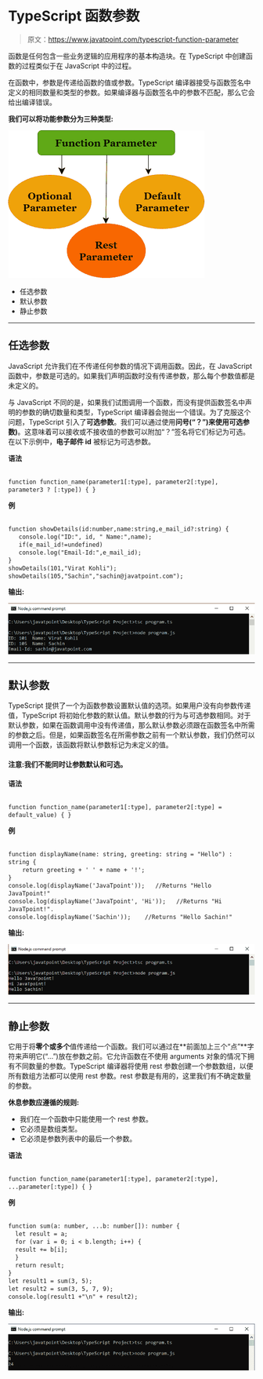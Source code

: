 # TypeScript 函数参数

> 原文：<https://www.javatpoint.com/typescript-function-parameter>

函数是任何包含一些业务逻辑的应用程序的基本构造块。在 TypeScript 中创建函数的过程类似于在 JavaScript 中的过程。

在函数中，参数是传递给函数的值或参数。TypeScript 编译器接受与函数签名中定义的相同数量和类型的参数。如果编译器与函数签名中的参数不匹配，那么它会给出编译错误。

**我们可以将功能参数分为三种类型:**

![TypeScript Function Parameter](img/f2d0ed4800b238bc4907c7cb74ac07d2.png)

*   任选参数
*   默认参数
*   静止参数

* * *

## 任选参数

JavaScript 允许我们在不传递任何参数的情况下调用函数。因此，在 JavaScript 函数中，参数是可选的。如果我们声明函数时没有传递参数，那么每个参数值都是未定义的。

与 JavaScript 不同的是，如果我们试图调用一个函数，而没有提供函数签名中声明的参数的确切数量和类型，TypeScript 编译器会抛出一个错误。为了克服这个问题，TypeScript 引入了**可选参数**。我们可以通过使用**问号(“？”)来使用可选参数)**。这意味着可以接收或不接收值的参数可以附加“？”签名将它们标记为可选。在以下示例中，**电子邮件 id** 被标记为可选参数。

**语法**

```

function function_name(parameter1[:type], parameter2[:type], parameter3 ? [:type]) { }

```

**例**

```

function showDetails(id:number,name:string,e_mail_id?:string) { 
   console.log("ID:", id, " Name:",name); 
   if(e_mail_id!=undefined)  
   console.log("Email-Id:",e_mail_id); 
}
showDetails(101,"Virat Kohli");
showDetails(105,"Sachin","sachin@javatpoint.com");

```

**输出:**

![TypeScript Function Parameter](img/fdc44265205bdd03e3b2560f3d74ca74.png)

* * *

## 默认参数

TypeScript 提供了一个为函数参数设置默认值的选项。如果用户没有向参数传递值，TypeScript 将初始化参数的默认值。默认参数的行为与可选参数相同。对于默认参数，如果在函数调用中没有传递值，那么默认参数必须跟在函数签名中所需的参数之后。但是，如果函数签名在所需参数之前有一个默认参数，我们仍然可以调用一个函数，该函数将默认参数标记为未定义的值。

#### 注意:我们不能同时让参数默认和可选。

**语法**

```

function function_name(parameter1[:type], parameter2[:type] = default_value) { }

```

**例**

```

function displayName(name: string, greeting: string = "Hello") : string {
    return greeting + ' ' + name + '!';
}
console.log(displayName('JavaTpoint'));   //Returns "Hello JavaTpoint!"
console.log(displayName('JavaTpoint', 'Hi'));   //Returns "Hi JavaTpoint!".
console.log(displayName('Sachin'));    //Returns "Hello Sachin!"

```

**输出:**

![TypeScript Function Parameter](img/4cac6d41a3cefa7bd909138a466f2a55.png)

* * *

## 静止参数

它用于将**零个或多个**值传递给一个函数。我们可以通过在**前面加上三个“点”**字符来声明它(“...”)放在参数之前。它允许函数在不使用 arguments 对象的情况下拥有不同数量的参数。TypeScript 编译器将使用 rest 参数创建一个参数数组，以便所有数组方法都可以使用 rest 参数。rest 参数是有用的，这里我们有不确定数量的参数。

**休息参数应遵循的规则:**

*   我们在一个函数中只能使用一个 rest 参数。
*   它必须是数组类型。
*   它必须是参数列表中的最后一个参数。

**语法**

```

function function_name(parameter1[:type], parameter2[:type], ...parameter[:type]) { }

```

**例**

```

function sum(a: number, ...b: number[]): number {
  let result = a;
  for (var i = 0; i < b.length; i++) {
  result += b[i];
  }
  return result;
}
let result1 = sum(3, 5);
let result2 = sum(3, 5, 7, 9);
console.log(result1 +"\n" + result2);

```

**输出:**

![TypeScript Function Parameter](img/f2af51b34428cdd17d0bdb92262b8bd5.png)